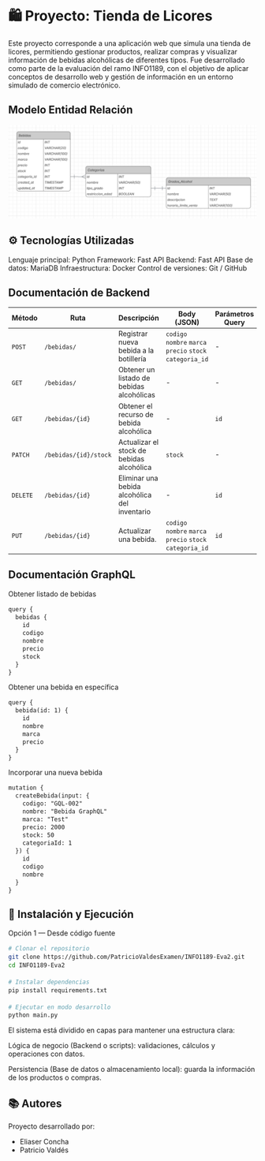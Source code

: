 # 🛍️ Proyecto: Tienda de Licores

Este proyecto corresponde a una aplicación web que simula una tienda de licores, permitiendo gestionar productos, realizar compras y visualizar información de bebidas alcohólicas de diferentes tipos. Fue desarrollado como parte de la evaluación del ramo INFO1189, con el objetivo de aplicar conceptos de desarrollo web y gestión de información en un entorno simulado de comercio electrónico.

## Modelo Entidad Relación

![MER](/docs/assets/MER.png)

## ⚙️ Tecnologías Utilizadas

Lenguaje principal: Python
Framework: Fast API
Backend: Fast API
Base de datos: MariaDB
Infraestructura: Docker
Control de versiones: Git / GitHub

## Documentación de Backend

| Método | Ruta | Descripción | Body (JSON) | Parámetros Query | Headers |
|--------|------|-------------|-------------|------------------|---------|
| `POST` | `/bebidas/` | Registrar nueva bebida a la botillería | `codigo` `nombre` `marca` `precio` `stock` `categoria_id` | - | `Authorization: Bearer token` |
| `GET` | `/bebidas/` | Obtener un listado de bebidas alcohólicas | - | - | - |
| `GET` | `/bebidas/{id}` | Obtener el recurso de bebida alcohólica | - | `id` | - |
| `PATCH` | `/bebidas/{id}/stock` | Actualizar el stock de bebidas alcohólica | `stock` | - |
| `DELETE` | `/bebidas/{id}` | Eliminar una bebida alcohólica del inventario | - | `id` | - | - |
| `PUT` | `/bebidas/{id}` | Actualizar una bebida. | `codigo` `nombre` `marca` `precio` `stock` `categoria_id` | `id` | - |

## Documentación GraphQL

Obtener listado de bebidas

```
query {
  bebidas {
    id
    codigo
    nombre
    precio
    stock
  }
}
```

Obtener una bebida en específica

```
query {
  bebida(id: 1) {
    id
    nombre
    marca
    precio
  }
}
```

Incorporar una nueva bebida

```
mutation {
  createBebida(input: {
    codigo: "GQL-002"
    nombre: "Bebida GraphQL"
    marca: "Test"
    precio: 2000
    stock: 50
    categoriaId: 1
  }) {
    id
    codigo
    nombre
  }
}
```

## 🚀 Instalación y Ejecución
Opción 1 — Desde código fuente

```bash
# Clonar el repositorio
git clone https://github.com/PatricioValdesExamen/INFO1189-Eva2.git
cd INFO1189-Eva2

# Instalar dependencias
pip install requirements.txt

# Ejecutar en modo desarrollo
python main.py
```


El sistema está dividido en capas para mantener una estructura clara:

Lógica de negocio (Backend o scripts): validaciones, cálculos y operaciones con datos.

Persistencia (Base de datos o almacenamiento local): guarda la información de los productos o compras.

## 📚 Autores

Proyecto desarrollado por:

- Eliaser Concha 
- Patricio Valdés 